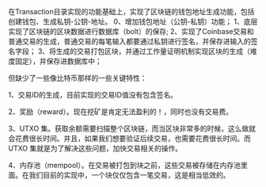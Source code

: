
在Transaction目录实现的功能基础上，实现了区块链的钱包地址生成功能，包括创建钱包、生成私钥-公钥-地址。 
0、增加钱包地址（公钥-私钥）功能；
1、底层实现了区块链的区块数据进行数据库（bolt）的保存; 
2、实现了Coinbase交易和普通交易的生成，普通交易的每笔输入都要通过私钥进行签名，并保存进输入的签名字段；
3、将生成的交易打包区块，并通过工作量证明机制实现区块的生成（难度固定），并保存进数据库中； 

但缺少了一些像比特币那样的一些关键特性：

1、交易ID的生成，目前实现的交易ID值没有包含签名。

2、奖励（reward）。现在挖矿是肯定无法盈利的！，同时也没有交易费。

3、UTXO 集。获取余额需要扫描整个区块链，而当区块非常多的时候，这么做就会花费很长时间。并且，如果我们想要验证后续交易，也需要花费很长时间。而 UTXO 集就是为了解决这些问题，加快交易相关的操作。

4、内存池（mempool）。在交易被打包到块之前，这些交易被存储在内存池里面。在我们目前的实现中，一个块仅仅包含一笔交易，这是相当低效的。
